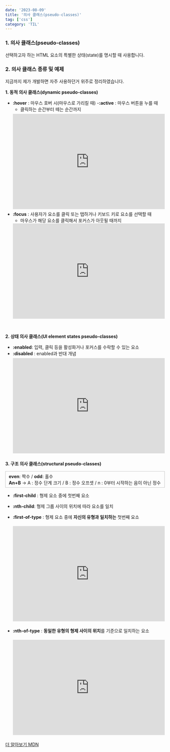 ```yaml
---
date: '2023-08-09'
title: '의사 클래스(pseudo-classes)'
tag: ['css']
category: 'TIL'
---
```


### 1. 의사 클래스(pseudo-classes)

선택하고자 하는 HTML 요소의 특별한 <span class='highlight'>상태(state)</span>를 명시할 때 사용합니다.

### 2. 의사 클래스 종류 및 예제

<span style="font-size: 14px; padding: 0">지금까지 제가 개발하면 자주 사용하던거 위주로 정리하였습니다.</span>

**1. 동적 의사 클래스(dynamic pseudo-classes)**

- **:hover** : <span class='highlight'>마우스 호버 시</span>(마우스로 가리킬 때) -**:active** : 마우스 버튼을 누를 때
  - <span class='highlight'>클릭하는 순간부터 떼는 순간까지</span>
  <iframe height="300" style="width: 100%; margin: 5px 0;" scrolling="no" title="Untitled" src="https://codepen.io/zlsoakpc-the-scripter/embed/mdQYOJG?default-tab=html%2Cresult" frameborder="no" loading="lazy" allowtransparency="true" allowfullscreen="true">
  See the Pen <a href="https://codepen.io/zlsoakpc-the-scripter/pen/mdQYOJG">
  Untitled</a> by 김정희 (<a href="https://codepen.io/zlsoakpc-the-scripter">@zlsoakpc-the-scripter</a>)
  on <a href="https://codepen.io">CodePen</a>.
  </iframe>
- **:focus** : 사용자가 요소를 클릭 또는 탭하거나 키보드 키로 요소를 선택할 때
  - <span class='highlight'>마우스가 해당 요소를 클릭해서 포커스가 아웃될 때까지</span>
  <iframe height="300" style="width: 100%;" scrolling="no" title="Untitled" src="https://codepen.io/zlsoakpc-the-scripter/embed/LYXobEO?default-tab=html%2Cresult" frameborder="no" loading="lazy" allowtransparency="true" allowfullscreen="true">
  See the Pen <a href="https://codepen.io/zlsoakpc-the-scripter/pen/LYXobEO">
  Untitled</a> by 김정희 (<a href="https://codepen.io/zlsoakpc-the-scripter">@zlsoakpc-the-scripter</a>)
  on <a href="https://codepen.io">CodePen</a>.
  </iframe>

<br/>

**2. 상태 의사 클래스(UI element states pseudo-classes)**

- **:enabled**: <span class='highlight'>입력, 클릭 등을 활성화거나 포커스를 수락할 수 있는 요소</span>
- **:disabled** : enabled과 반대 개념
  <iframe height="300" style="width: 100%; margin: 5px 0;" scrolling="no" title="Untitled" src="https://codepen.io/zlsoakpc-the-scripter/embed/YzRbpqv?default-tab=html%2Cresult" frameborder="no" loading="lazy" allowtransparency="true" allowfullscreen="true">
  </iframe>
  <br/>

**3. 구조 의사 클래스(structural pseudo-classes)**

 <div style="border: 1px solid #c2c2c2; padding: 5px 10px; margin-bottom: 5px;">
 <b  class='highlight'>even</b>: 짝수 / 
 <b  class='highlight'>odd</b>: 홀수 <br/>
 <b  class='highlight'>An+B</b> &rarr;
     A : 정수 단계 크기 /
     B : 정수 오프셋 /
     n : 0부터 시작하는 음이 아닌 정수
</div>

- **:first-child** : 형제 요소 중에 <span class='highlight'>첫번째 요소</span>
- **:nth-child**: <span class='highlight'>형제 그룹 사이의 위치</span>에 따라 요소를 일치
- **:first-of-type** : 형제 요소 중에 <b class='highlight'>자신의 유형과 일치하는</b> 첫번째 요소
  <iframe height="300" style="width: 100%; margin: 5px 0;" scrolling="no" title="Untitled" src="https://codepen.io/zlsoakpc-the-scripter/embed/OJaYXrg?default-tab=html%2Cresult" frameborder="no" loading="lazy" allowtransparency="true" allowfullscreen="true">

  See the Pen <a href="https://codepen.io/zlsoakpc-the-scripter/pen/OJaYXrg">
  Untitled</a> by 김정희 (<a href="https://codepen.io/zlsoakpc-the-scripter">@zlsoakpc-the-scripter</a>)
  on <a href="https://codepen.io">CodePen</a>.
  </iframe>

- **:nth-of-type** : <b class='highlight'>동일한 유형의 형제 사이의 위치</b>를 ​​기준으로 일치하는 요소
  <iframe height="300" style="width: 100%; margin: 5px 0;" scrolling="no" title="Untitled" src="https://codepen.io/zlsoakpc-the-scripter/embed/PoxvzXm?default-tab=html%2Cresult" frameborder="no" loading="lazy" allowtransparency="true" allowfullscreen="true">
    See the Pen <a href="https://codepen.io/zlsoakpc-the-scripter/pen/PoxvzXm">
    Untitled</a> by 김정희 (<a href="https://codepen.io/zlsoakpc-the-scripter">@zlsoakpc-the-scripter</a>)
    on <a href="https://codepen.io">CodePen</a>.
  </iframe>
  <br/>

[더 알아보기 MDN](https://developer.mozilla.org/ko/docs/Web/CSS/Pseudo-classes)
